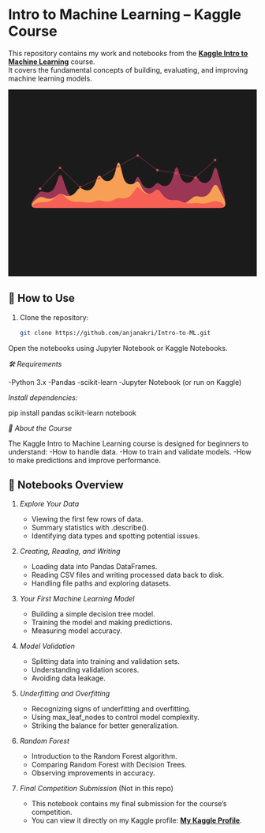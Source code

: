 # Intro to Machine Learning – Kaggle Course

This repository contains my work and notebooks from the **[Kaggle Intro to Machine Learning](https://www.kaggle.com/learn/intro-to-machine-learning)** course.  
It covers the fundamental concepts of building, evaluating, and improving machine learning models.
<p align="center">
  <img src="https://raw.githubusercontent.com/anjanakri/Intro-to-ML/main/Animation/animation.gif" alt="Demo GIF" width="600"/>
</p>

## 🚀 How to Use
1. Clone the repository:
   ```bash
   git clone https://github.com/anjanakri/Intro-to-ML.git
Open the notebooks using Jupyter Notebook or Kaggle Notebooks.

*🛠 Requirements*

-Python 3.x
-Pandas
-scikit-learn
-Jupyter Notebook (or run on Kaggle)

*Install dependencies:*

pip install pandas scikit-learn notebook

*📌 About the Course*

The Kaggle Intro to Machine Learning course is designed for beginners to understand:
-How to handle data.
-How to train and validate models.
-How to make predictions and improve performance.

## 📂 Notebooks Overview

1. *Explore Your Data*  
   - Viewing the first few rows of data.  
   - Summary statistics with .describe().  
   - Identifying data types and spotting potential issues.

2. *Creating, Reading, and Writing*  
   - Loading data into Pandas DataFrames.  
   - Reading CSV files and writing processed data back to disk.  
   - Handling file paths and exploring datasets.

3. *Your First Machine Learning Model*  
   - Building a simple decision tree model.  
   - Training the model and making predictions.  
   - Measuring model accuracy.

4. *Model Validation*  
   - Splitting data into training and validation sets.  
   - Understanding validation scores.  
   - Avoiding data leakage.

5. *Underfitting and Overfitting*  
   - Recognizing signs of underfitting and overfitting.  
   - Using max_leaf_nodes to control model complexity.  
   - Striking the balance for better generalization.

6. *Random Forest*  
   - Introduction to the Random Forest algorithm.  
   - Comparing Random Forest with Decision Trees.  
   - Observing improvements in accuracy.
     
7. *Final Competition Submission* (Not in this repo)  
   - This notebook contains my final submission for the course’s competition.  
   - You can view it directly on my Kaggle profile: **[My Kaggle Profile](https://www.kaggle.com/anjanakri)**.
